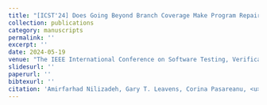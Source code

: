 ```yaml
---
title: "[ICST'24] Does Going Beyond Branch Coverage Make Program Repair Tools More Reliable?"
collection: publications
category: manuscripts
permalink: ''
excerpt: ''
date: 2024-05-19
venue: "The IEEE International Conference on Software Testing, Verification and Validation (ICST), Research Track"
slidesurl: ''
paperurl: ''
bibtexurl: ''
citation: 'Amirfarhad Nilizadeh, Gary T. Leavens, Corina Pasareanu, <u>Xuan-Bach D. Le</u>, David Cok'
---
```

